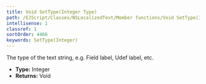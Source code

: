 ```yaml
---
title: Void SetType(Integer Type)
path: /EJScript/Classes/NSLocalizedText/Member functions/Void SetType(Integer p_0)
intellisense: 1
classref: 1
sortOrder: 4466
keywords: SetType(Integer)
---
```



The type of the text string, e.g. Field label, Udef label, etc.



* **Type:** Integer
* **Returns:** Void


